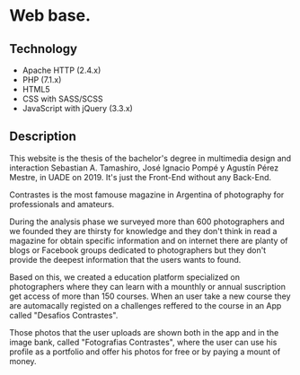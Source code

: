 # Web base.

## Technology

- Apache HTTP (2.4.x)
- PHP (7.1.x)
- HTML5
- CSS with SASS/SCSS
- JavaScript with jQuery (3.3.x)

## Description

This website is the thesis of the bachelor's degree in multimedia design and interaction Sebastian A. Tamashiro, José Ignacio Pompé y Agustín Pérez Mestre, in UADE on 2019. It's just the Front-End without any Back-End.

Contrastes is the most famouse magazine in Argentina of photography for professionals and amateurs.

During the analysis phase we surveyed more than 600 photographers and we founded they are thirsty for knowledge and they don't think in read a magazine for obtain specific information and on internet there are planty of blogs or Facebook groups dedicated to photographers but they don't provide the deepest information that the users wants to found.

Based on this, we created a education platform specialized on photographers where they can learn with a mounthly or annual suscription get access of more than 150 courses. When an user take a new course they are automacally registed on a challenges reffered to the course in an App called "Desafios Contrastes". 

Those photos that the user uploads are shown both in the app and in the image bank, called "Fotografias Contrastes", where the user can use his profile as a portfolio and offer his photos for free or by paying a mount of money.